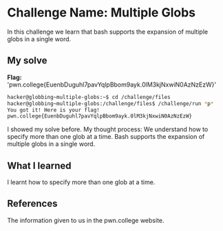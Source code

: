 # Challenge Name: Multiple Globs
In this challenge we learn that bash  supports the expansion of multiple globs in a single word.
## My solve
**Flag:** 'pwn.college{EuenbDuguhl7pavYqlpBbom9ayk.0lM3kjNxwiN0AzNzEzW}'
```bash
hacker@globbing~multiple-globs:~$ cd /challenge/files
hacker@globbing~multiple-globs:/challenge/files$ /challenge/run *p*
You got it! Here is your flag!
pwn.college{EuenbDuguhl7pavYqlpBbom9ayk.0lM3kjNxwiN0AzNzEzW}
```

I showed my solve before.
My thought process: We understand how to specify more than one glob at a time.
Bash supports the expansion of multiple globs in a single word. 

## What I learned
I learnt how to specify more than one glob at a time.
## References
The information given to us in the pwn.college website.
